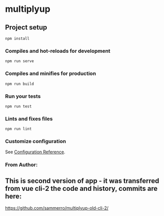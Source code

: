 # multiplyup

## Project setup
```
npm install
```

### Compiles and hot-reloads for development
```
npm run serve
```

### Compiles and minifies for production
```
npm run build
```

### Run your tests
```
npm run test
```

### Lints and fixes files
```
npm run lint
```

### Customize configuration
See [Configuration Reference](https://cli.vuejs.org/config/).


### From Author:
## This is second version of app - it was transferred from vue cli-2 the code and history, commits are here:
https://github.com/sammerro/multiplyup-old-cli-2/
